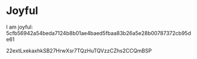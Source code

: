 # Joyful

I am joyful: 5cfb56942a54beda7124b8b01ae4baed5fbaa83b26a5e28b00787372cb95de61


22extLxekaxhkSB27HrwXsr7TQzHuTQVzzCZhs2CCQmBSP